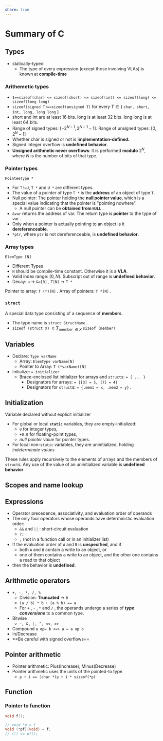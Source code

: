 ```yaml
---
share: true
---
```


# Summary of C

## Types

- statically-typed
	- The type of every expression (except those involving VLAs) is known at **compile-time**

### Arithemetic types

- `1==sizeof(char) <= sizeof(short) <= sizeof(int) <= sizeof(long) <= sizeof(long long)`
- `sizeof(signed T)==sizeof(unsigned T)` for every $T \in\{$ `char, short, int, long, long long` \}
- short and int are at least 16 bits. long is at least 32 bits. long long is at least 64 bits.
- Range of signed types: $\left[-2^{N-1}, 2^{N-1}-1\right]$. Range of unsigned types: $\left[0,2^N-1\right]$
- Whether char is signed or not is **implementation-defined.**
- Signed integer overflow is **undefined behavior**.
- **Unsigned arithmetic never overflows**: It is performed **modulo** $2^N$, where $N$ is the number of bits of that type.

### Pointer types

`PointeeType *`

- For `T!=U`, `T *` and `U *` are different types.
- The value of a pointer of type `T *` is the **address** of an object of type `T`.
- Null pointer: The pointer holding the **null pointer value**, which is a special value indicating that the pointer is "pointing nowhere".
	- A null pointer can be **obtained from `NULL`** .
- `&var` returns the address of var. The return type is **pointer** to the type of var .
- Only when a pointer is actually pointing to an object is it **dereferenceable**.
- `*ptr`, where `ptr` is not dereferenceable, is **undefined behavior**.

### Array types

`ElemType [N]`

- Different Types
- `N` should be compile-time constant. Otherwise it is a **VLA**.
- Valid index range: $[0, N)$. Subscript out of range is **undefined behavior**.
- Decay: `a` -> `&a[0]` , `T[N]` -> `T *`

Pointer to array: `T (*)[N]` . Array of pointers: `T *[N]` .

### `struct`

A special data type consisting of a sequence of **members**.

- The type name is `struct StructName` .
- `sizeof (struct X)` $\geqslant \sum_{\text {member } \in X}$ `sizeof (member)`

## Variables

- Declare: `Type varName`
	- Array: `ElemType varName[N]`
	- Pointer to Array: `T (*varName)[N]`
- Initialize: `= initializer`
	- Brace-enclosed list initializer for arrays and `struct`s: `= { ... }`
		- Designators for arrays: `= {[3] = 5, [7] = 4}`
		- Designators for `struct`s: `= {.mem1 = x, .mem2 = y}` .

## Initialization

Variable declared without explicit initializer

- For global or local **`static`** variables, they are empty-initialized:
	- `0` for integer types,
	- `+0.0` for floating-point types,
	- *null pointer value* for pointer types.
- For local non-`static` variables, they are uninitialized, holding *indeterminate values*

These rules apply recursively to the elements of arrays and the members of `struct`s.
Any use of the value of an uninitialized variable is **undefined behavior**

## Scopes and name lookup

## Expressions

- Operator precedence, associativity, and evaluation order of operands
- The only four operators whose operands have deterministic evaluation order:
	- `&&` and `||` : short-circuit evaluation
	- `?:`
	- `,` (not in a function call or in an initializer list)
- If the evaluation order of `A` and `B` is **unspecified**, and if
	- both `A` and `B` contain a write to an object, or
	- one of them contains a write to an object, and the other one contains a read to that object
- then the behavior is **undefined**.

## Arithmetic operators

- `+, -, *, /, %`
	- Division: **Truncated** -> `0`
	- `(a / b) * b + (a % b) == a`
	- For `+` , `-` , `*` and `/` , the operands undergo a series of ***type conversions*** to a common type.
- Bitwise
	- `~, &, |, ^, <<, >>`
- Compound `a op= b <=> a = a op b`
- In/Decrease
- ==Be careful with signed overflows==

## Pointer arithmetic

- Pointer arithmetic: Plus(Increase), Minus(Decrease)
- Pointer arithmetic uses the units of the pointed-to type.
	- `p + i == (char *)p + i * sizeof(*p)`


## Function

### Pointer to function

```c
void f();

// void *p = f
void (*pf)(void) = f;
// f() == pf();
```


